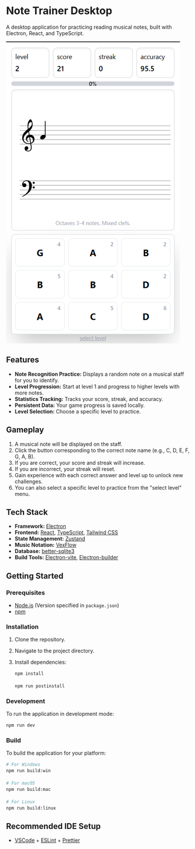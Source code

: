 # Note Trainer Desktop

A desktop application for practicing reading musical notes, built with Electron, React, and TypeScript.

![Note Trainer App Screenshot](/docs/demo.png)

## Features

- **Note Recognition Practice:** Displays a random note on a musical staff for you to identify.
- **Level Progression:** Start at level 1 and progress to higher levels with more notes.
- **Statistics Tracking:** Tracks your score, streak, and accuracy.
- **Persistent Data:** Your game progress is saved locally.
- **Level Selection:** Choose a specific level to practice.

## Gameplay

1.  A musical note will be displayed on the staff.
2.  Click the button corresponding to the correct note name (e.g., C, D, E, F, G, A, B).
3.  If you are correct, your score and streak will increase.
4.  If you are incorrect, your streak will reset.
5.  Gain experience with each correct answer and level up to unlock new challenges.
6.  You can also select a specific level to practice from the "select level" menu.

## Tech Stack

- **Framework:** [Electron](https://www.electronjs.org/)
- **Frontend:** [React](https://reactjs.org/), [TypeScript](https://www.typescriptlang.org/), [Tailwind CSS](https://tailwindcss.com/)
- **State Management:** [Zustand](https://github.com/pmndrs/zustand)
- **Music Notation:** [VexFlow](https://www.vexflow.com/)
- **Database:** [better-sqlite3](https://github.com/WiseLibs/better-sqlite3)
- **Build Tools:** [Electron-vite](https://electron-vite.github.io/), [Electron-builder](https://www.electron.build/)

## Getting Started

### Prerequisites

- [Node.js](https://nodejs.org/) (Version specified in `package.json`)
- [npm](https://www.npmjs.com/)

### Installation

1.  Clone the repository.
2.  Navigate to the project directory.
3.  Install dependencies:

    ```bash
    npm install

    npm run postinstall
    ```

### Development

To run the application in development mode:

```bash
npm run dev
```

### Build

To build the application for your platform:

```bash
# For Windows
npm run build:win

# For macOS
npm run build:mac

# For Linux
npm run build:linux
```

## Recommended IDE Setup

- [VSCode](https://code.visualstudio.com/) + [ESLint](https://marketplace.visualstudio.com/items?itemName=dbaeumer.vscode-eslint) + [Prettier](https://marketplace.visualstudio.com/items?itemName=esbenp.prettier-vscode)
